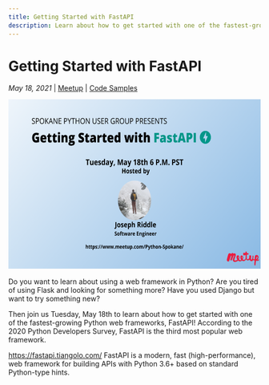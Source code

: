 ```yaml
---
title: Getting Started with FastAPI
description: Learn about how to get started with one of the fastest-growing Python web frameworks, FastAPI!
---
```


# Getting Started with FastAPI

_May 18, 2021_ | [Meetup](https://www.meetup.com/Python-Spokane/events/278050092/) | [Code Samples](https://github.com/python-spokane/getting-started-with-fastapi)

<img src="/img/getting-started-with-fastapi.png" width="600" height="337.5">

Do you want to learn about using a web framework in Python?
Are you tired of using Flask and looking for something more?
Have you used Django but want to try something new?

Then join us Tuesday, May 18th to learn about how to get started with one of the fastest-growing Python web frameworks, FastAPI! According to the 2020 Python Developers Survey, FastAPI is the third most popular web framework.

https://fastapi.tiangolo.com/
FastAPI is a modern, fast (high-performance), web framework for building APIs with Python 3.6+ based on standard Python-type hints.

